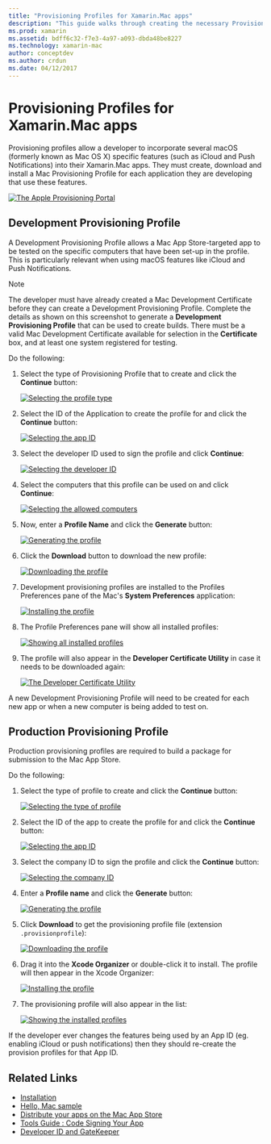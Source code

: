```yaml
---
title: "Provisioning Profiles for Xamarin.Mac apps"
description: "This guide walks through creating the necessary Provisioning Profiles that will be required to publish a Xamarin.Mac app."
ms.prod: xamarin
ms.assetid: bdff6c32-f7e3-4a97-a093-dbda48be8227
ms.technology: xamarin-mac
author: conceptdev
ms.author: crdun
ms.date: 04/12/2017
---
```


# Provisioning Profiles for Xamarin.Mac apps

Provisioning profiles allow a developer to incorporate several macOS (formerly known as Mac OS X) specific features (such as iCloud and Push Notifications) into their Xamarin.Mac apps. They must create, download and install a Mac Provisioning Profile for each application they are developing that use these features.

[![The Apple Provisioning Portal](profiles-images/certif13.png)](profiles-images/certif13.png#lightbox)

<a name="Development_Provisioning_Profile" />

## Development Provisioning Profile

A Development Provisioning Profile allows a Mac App Store-targeted app to be tested on the specific computers that have been set-up in the profile. This is particularly relevant when using macOS features like iCloud and Push Notifications.

> [!NOTE]
> The developer must have already created a Mac Development Certificate before they can create a Development Provisioning Profile. Complete the details as shown on this screenshot to generate a **Development Provisioning Profile** that can be used to create builds. There must be a valid Mac Development Certificate available for selection in the **Certificate** box, and at least one system registered for testing.

Do the following:

1. Select the type of Provisioning Profile that to create and click the **Continue** button: 

    [![Selecting the profile type](profiles-images/certif14.png)](profiles-images/certif14.png#lightbox)
2. Select the ID of the Application to create the profile for and click the **Continue** button: 

    [![Selecting the app ID](profiles-images/certif15.png)](profiles-images/certif15.png#lightbox)
3. Select the developer ID used to sign the profile and click **Continue**: 

    [![Selecting the developer ID](profiles-images/certif16.png)](profiles-images/certif16.png#lightbox)
4. Select the computers that this profile can be used on and click **Continue**: 

    [![Selecting the allowed computers](profiles-images/certif17.png)](profiles-images/certif17.png#lightbox)
5. Now, enter a **Profile Name** and click the **Generate** button: 

    [![Generating the profile](profiles-images/certif18.png)](profiles-images/certif18.png#lightbox)
6. Click the **Download** button to download the new profile: 

    [![Downloading the profile](profiles-images/certif19.png)](profiles-images/certif19.png#lightbox)
7. Development provisioning profiles are installed to the Profiles Preferences pane of the Mac's **System Preferences** application: 

    [![Installing the profile](profiles-images/certif20.png)](profiles-images/certif20.png#lightbox)
8. The Profile Preferences pane will show all installed profiles: 

    [![Showing all installed profiles](profiles-images/image47.png)](profiles-images/image47.png#lightbox)
9. The profile will also appear in the **Developer Certificate Utility** in case it needs to be downloaded again: 

    [![The Developer Certificate Utility](profiles-images/image48.png)](profiles-images/image48.png#lightbox)

A new Development Provisioning Profile will need to be created for each new app or when a new computer is being added to test on.

<a name="Production_Provisioning_Profile" />

## Production Provisioning Profile

Production provisioning profiles are required to build a package for
submission to the Mac App Store.

Do the following:

1. Select the type of profile to create and click the **Continue** button: 

    [![Selecting the type of profile](profiles-images/certif21.png)](profiles-images/certif21.png#lightbox)
2. Select the ID of the app to create the profile for and click the **Continue** button: 

    [![Selecting the app ID](profiles-images/certif15.png)](profiles-images/certif15.png#lightbox)
3. Select the company ID to sign the profile and click the **Continue** button: 

    [![Selecting the company ID](profiles-images/certif23.png)](profiles-images/certif23.png#lightbox)
4. Enter a **Profile name** and click the **Generate** button: 

    [![Generating the profile](profiles-images/certif24.png)](profiles-images/certif24.png#lightbox)
5. Click **Download** to get the provisioning profile file (extension `.provisionprofile`): 

    [![Downloading the profile](profiles-images/certif25.png)](profiles-images/certif25.png#lightbox)
6. Drag it into the **Xcode Organizer** or double-click it to install. The profile will then appear in the Xcode Organizer: 

    [![Installing the profile](profiles-images/image51.png)](profiles-images/image51.png#lightbox)
7. The provisioning profile will also appear in the list: 

    [![Showing the installed profiles](profiles-images/certif26.png)](profiles-images/certif26.png#lightbox)

If the developer ever changes the features being used by an App ID (eg. enabling iCloud or push notifications) then they should re-create the provision profiles for that App ID.

## Related Links

- [Installation](~//mac/get-started/installation.md)
- [Hello, Mac sample](~//mac/get-started/hello-mac.md)
- [Distribute your apps on the Mac App Store](https://developer.apple.com/devcenter/mac/checklist/)
- [Tools Guide : Code Signing Your App](https://developer.apple.com/library/mac/#documentation/ToolsLanguages/Conceptual/OSXWorkflowGuide/CodeSigning/CodeSigning.html)
- [Developer ID and GateKeeper](https://developer.apple.com/resources/developer-id/)
